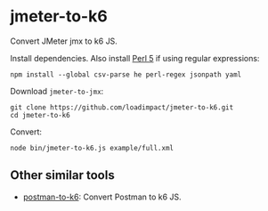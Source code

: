 # jmeter-to-k6

Convert JMeter jmx to k6 JS.

Install dependencies. Also install [Perl 5][1] if using regular expressions:

```shell
npm install --global csv-parse he perl-regex jsonpath yaml
```

Download `jmeter-to-jmx`:

```shell
git clone https://github.com/loadimpact/jmeter-to-k6.git
cd jmeter-to-k6
```

Convert:

```shell
node bin/jmeter-to-k6.js example/full.xml
```

[1]: https://www.perl.org/get.html

## Other similar tools

- [postman-to-k6](https://github.com/loadimpact/postman-to-k6/): Convert
  Postman to k6 JS.
